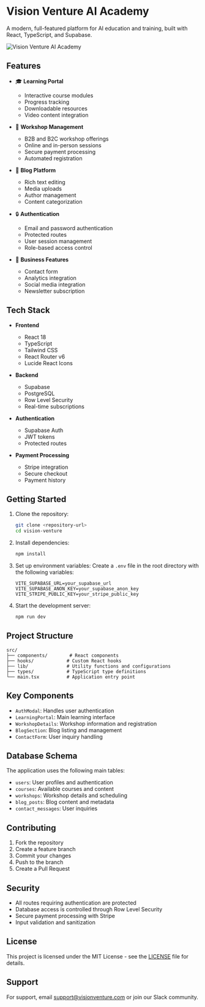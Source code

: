 # Vision Venture AI Academy

A modern, full-featured platform for AI education and training, built with React, TypeScript, and Supabase.

![Vision Venture AI Academy](https://images.unsplash.com/photo-1485827404703-89b55fcc595e?auto=format&fit=crop&w=1200&q=80)

## Features

- 🎓 **Learning Portal**
  - Interactive course modules
  - Progress tracking
  - Downloadable resources
  - Video content integration

- 🏢 **Workshop Management**
  - B2B and B2C workshop offerings
  - Online and in-person sessions
  - Secure payment processing
  - Automated registration

- 📝 **Blog Platform**
  - Rich text editing
  - Media uploads
  - Author management
  - Content categorization

- 🔒 **Authentication**
  - Email and password authentication
  - Protected routes
  - User session management
  - Role-based access control

- 💼 **Business Features**
  - Contact form
  - Analytics integration
  - Social media integration
  - Newsletter subscription

## Tech Stack

- **Frontend**
  - React 18
  - TypeScript
  - Tailwind CSS
  - React Router v6
  - Lucide React Icons

- **Backend**
  - Supabase
  - PostgreSQL
  - Row Level Security
  - Real-time subscriptions

- **Authentication**
  - Supabase Auth
  - JWT tokens
  - Protected routes

- **Payment Processing**
  - Stripe integration
  - Secure checkout
  - Payment history

## Getting Started

1. Clone the repository:
   ```bash
   git clone <repository-url>
   cd vision-venture
   ```

2. Install dependencies:
   ```bash
   npm install
   ```

3. Set up environment variables:
   Create a `.env` file in the root directory with the following variables:
   ```
   VITE_SUPABASE_URL=your_supabase_url
   VITE_SUPABASE_ANON_KEY=your_supabase_anon_key
   VITE_STRIPE_PUBLIC_KEY=your_stripe_public_key
   ```

4. Start the development server:
   ```bash
   npm run dev
   ```

## Project Structure

```
src/
├── components/        # React components
├── hooks/            # Custom React hooks
├── lib/              # Utility functions and configurations
├── types/            # TypeScript type definitions
└── main.tsx          # Application entry point
```

## Key Components

- `AuthModal`: Handles user authentication
- `LearningPortal`: Main learning interface
- `WorkshopDetails`: Workshop information and registration
- `BlogSection`: Blog listing and management
- `ContactForm`: User inquiry handling

## Database Schema

The application uses the following main tables:

- `users`: User profiles and authentication
- `courses`: Available courses and content
- `workshops`: Workshop details and scheduling
- `blog_posts`: Blog content and metadata
- `contact_messages`: User inquiries

## Contributing

1. Fork the repository
2. Create a feature branch
3. Commit your changes
4. Push to the branch
5. Create a Pull Request

## Security

- All routes requiring authentication are protected
- Database access is controlled through Row Level Security
- Secure payment processing with Stripe
- Input validation and sanitization

## License

This project is licensed under the MIT License - see the [LICENSE](LICENSE) file for details.

## Support

For support, email support@visionventure.com or join our Slack community.